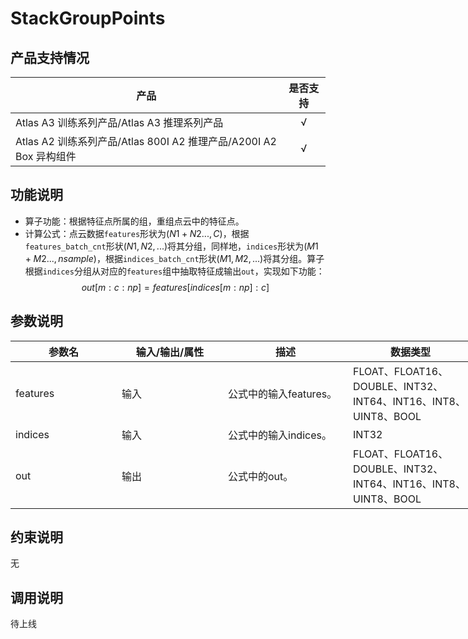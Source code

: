# StackGroupPoints

## 产品支持情况

| 产品 | 是否支持 |
| ---- | :----: |
| Atlas A3 训练系列产品/Atlas A3 推理系列产品 | √ |
| Atlas A2 训练系列产品/Atlas 800I A2 推理产品/A200I A2 Box 异构组件 | √ |

## 功能说明

- 算子功能：根据特征点所属的组，重组点云中的特征点。
- 计算公式：点云数据`features`形状为$(N1 + N2 ..., C)$，根据`features_batch_cnt`形状$(N1, N2, ...)$将其分组，同样地，`indices`形状为$(M1 + M2 ..., nsample)$，根据`indices_batch_cnt`形状$(M1, M2, ...)$将其分组。算子根据`indices`分组从对应的`features`组中抽取特征成输出`out`，实现如下功能：
  $$
  out[m:c:np] = features[indices[m:np]:c]
  $$

## 参数说明

<table style="undefined;table-layout: fixed; width: 1576px"><colgroup>
  <col style="width: 170px">
  <col style="width: 170px">
  <col style="width: 200px">
  <col style="width: 200px">
  <col style="width: 170px">
  </colgroup>
  <thead>
    <tr>
      <th>参数名</th>
      <th>输入/输出/属性</th>
      <th>描述</th>
      <th>数据类型</th>
      <th>数据格式</th>
    </tr></thead>
  <tbody>
    <tr>
      <td>features</td>
      <td>输入</td>
      <td>公式中的输入features。</td>
      <td>FLOAT、FLOAT16、DOUBLE、INT32、INT64、INT16、INT8、UINT8、BOOL</td>
      <td>ND</td>
    </tr>
    <tr>
      <td>indices</td>
      <td>输入</td>
      <td>公式中的输入indices。</td>
      <td>INT32</td>
      <td>ND</td>
    </tr>
    <tr>
      <td>out</td>
      <td>输出</td>
      <td>公式中的out。</td>
      <td>FLOAT、FLOAT16、DOUBLE、INT32、INT64、INT16、INT8、UINT8、BOOL</td>
      <td>ND</td>
    </tr>
  </tbody></table>


## 约束说明

无

## 调用说明

待上线

